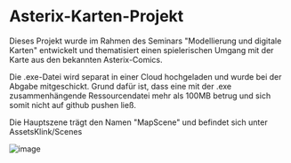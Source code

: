 # Asterix-Karten-Projekt

Dieses Projekt wurde im Rahmen des Seminars "Modellierung und digitale Karten" entwickelt und thematisiert einen spielerischen Umgang mit der Karte aus den bekannten Asterix-Comics. 

Die .exe-Datei wird separat in einer Cloud hochgeladen und wurde bei der Abgabe mitgeschickt. Grund dafür ist, dass eine mit der .exe zusammenhängende Ressourcendatei mehr als 100MB betrug und sich somit nicht auf github pushen ließ.

Die Hauptszene trägt den Namen "MapScene" und befindet sich unter AssetsKlink/Scenes

![image](https://user-images.githubusercontent.com/35121031/64781783-f6c38c80-d563-11e9-8665-3bc33f870491.png)
